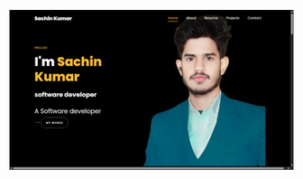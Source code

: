 ![image alt](https://github.com/mrsachingautam/OIBSIP/blob/portfolio1/bandicam%202025-10-09%2015-24-45-882.jpg?raw=true)
